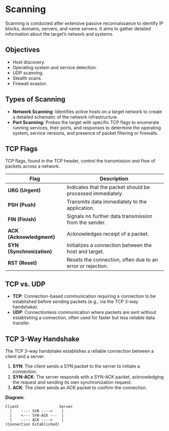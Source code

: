 # Scanning

Scanning is conducted after extensive passive reconnaissance to identify IP blocks, domains, servers, and name servers. It aims to gather detailed information about the target’s network and systems.

## Objectives
- Host discovery.
- Operating system and service detection.
- UDP scanning.
- Stealth scans.
- Firewall evasion.

## Types of Scanning
- **Network Scanning**: Identifies active hosts on a target network to create a detailed schematic of the network infrastructure.
- **Port Scanning**: Probes the target with specific TCP flags to enumerate running services, their ports, and responses to determine the operating system, service versions, and presence of packet filtering or firewalls.

## TCP Flags
TCP flags, found in the TCP header, control the transmission and flow of packets across a network.

| **Flag** | **Description** |
|----------|-----------------|
| **URG (Urgent)** | Indicates that the packet should be processed immediately. |
| **PSH (Push)** | Transmits data immediately to the application. |
| **FIN (Finish)** | Signals no further data transmission from the sender. |
| **ACK (Acknowledgment)** | Acknowledges receipt of a packet. |
| **SYN (Synchronization)** | Initializes a connection between the host and target. |
| **RST (Reset)** | Resets the connection, often due to an error or rejection. |

## TCP vs. UDP
- **TCP**: Connection-based communication requiring a connection to be established before sending packets (e.g., via the TCP 3-way handshake).
- **UDP**: Connectionless communication where packets are sent without establishing a connection, often used for faster but less reliable data transfer.

## TCP 3-Way Handshake
The TCP 3-way handshake establishes a reliable connection between a client and a server.

1. **SYN**: The client sends a SYN packet to the server to initiate a connection.
2. **SYN-ACK**: The server responds with a SYN-ACK packet, acknowledging the request and sending its own synchronization request.
3. **ACK**: The client sends an ACK packet to confirm the connection.

**Diagram**:
```plaintext
Client                  Server
  |    ---- SYN ---->    |
  |    <--- SYN-ACK ---  |
  |    ---- ACK ---->    |
(Connection Established)
```